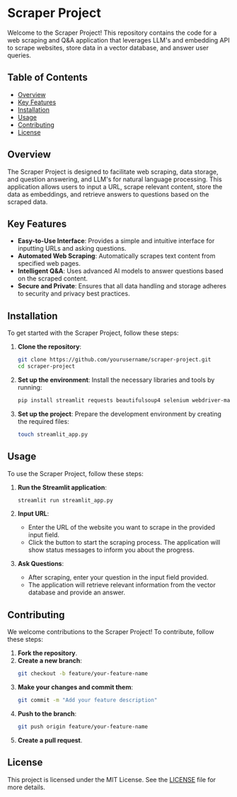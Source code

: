 # Scraper Project

Welcome to the Scraper Project! This repository contains the code for a web scraping and Q&A application that leverages LLM's and embedding API to scrape websites, store data in a vector database, and answer user queries.

## Table of Contents
- [Overview](#overview)
- [Key Features](#key-features)
- [Installation](#installation)
- [Usage](#usage)
- [Contributing](#contributing)
- [License](#license)

## Overview
The Scraper Project is designed to facilitate web scraping, data storage, and question answering, and LLM's for natural language processing. This application allows users to input a URL, scrape relevant content, store the data as embeddings, and retrieve answers to questions based on the scraped data.

## Key Features
- **Easy-to-Use Interface**: Provides a simple and intuitive interface for inputting URLs and asking questions.
- **Automated Web Scraping**: Automatically scrapes text content from specified web pages.
- **Intelligent Q&A**: Uses advanced AI models to answer questions based on the scraped content.
- **Secure and Private**: Ensures that all data handling and storage adheres to security and privacy best practices.

## Installation
To get started with the Scraper Project, follow these steps:

1. **Clone the repository**:
    ```bash
    git clone https://github.com/yourusername/scraper-project.git
    cd scraper-project
    ```

2. **Set up the environment**:
    Install the necessary libraries and tools by running:
    ```bash
    pip install streamlit requests beautifulsoup4 selenium webdriver-manager pandas faiss-cpu openai
    ```

3. **Set up the project**:
    Prepare the development environment by creating the required files:
    ```bash
    touch streamlit_app.py
    ```

## Usage
To use the Scraper Project, follow these steps:

1. **Run the Streamlit application**:
    ```bash
    streamlit run streamlit_app.py
    ```

2. **Input URL**:
    - Enter the URL of the website you want to scrape in the provided input field.
    - Click the button to start the scraping process. The application will show status messages to inform you about the progress.

3. **Ask Questions**:
    - After scraping, enter your question in the input field provided.
    - The application will retrieve relevant information from the vector database and provide an answer.

## Contributing
We welcome contributions to the Scraper Project! To contribute, follow these steps:

1. **Fork the repository**.
2. **Create a new branch**:
    ```bash
    git checkout -b feature/your-feature-name
    ```
3. **Make your changes and commit them**:
    ```bash
    git commit -m "Add your feature description"
    ```
4. **Push to the branch**:
    ```bash
    git push origin feature/your-feature-name
    ```
5. **Create a pull request**.

## License
This project is licensed under the MIT License. See the [LICENSE](LICENSE) file for more details.
